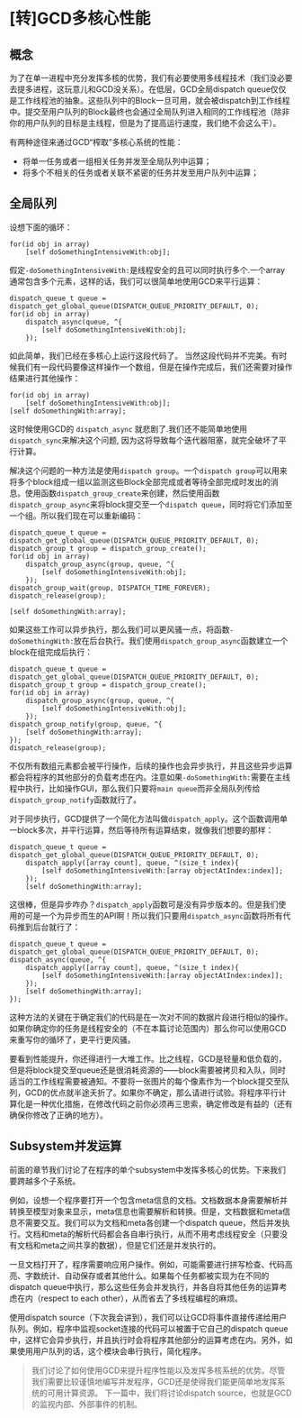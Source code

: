 # [转]GCD多核心性能
## 概念
为了在单一进程中充分发挥多核的优势，我们有必要使用多线程技术（我们没必要去提多进程，这玩意儿和GCD没关系）。在低层，GCD全局dispatch queue仅仅是工作线程池的抽象。这些队列中的Block一旦可用，就会被dispatch到工作线程中。提交至用户队列的Block最终也会通过全局队列进入相同的工作线程池（除非你的用户队列的目标是主线程，但是为了提高运行速度，我们绝不会这么干）。

有两种途径来通过GCD“榨取”多核心系统的性能：
* 将单一任务或者一组相关任务并发至全局队列中运算；
* 将多个不相关的任务或者关联不紧密的任务并发至用户队列中运算；

## 全局队列
设想下面的循环：
```objc
for(id obj in array)
    [self doSomethingIntensiveWith:obj];
```
假定`-doSomethingIntensiveWith:`是线程安全的且可以同时执行多个.一个array通常包含多个元素，这样的话，我们可以很简单地使用GCD来平行运算：
```objc
dispatch_queue_t queue = dispatch_get_global_queue(DISPATCH_QUEUE_PRIORITY_DEFAULT, 0);
for(id obj in array)
    dispatch_async(queue, ^{
        [self doSomethingIntensiveWith:obj];
    });
```

如此简单，我们已经在多核心上运行这段代码了。
当然这段代码并不完美。有时候我们有一段代码要像这样操作一个数组，但是在操作完成后，我们还需要对操作结果进行其他操作：
```objc
for(id obj in array)
    [self doSomethingIntensiveWith:obj];
[self doSomethingWith:array];
```
这时候使用GCD的 `dispatch_async` 就悲剧了.我们还不能简单地使用`dispatch_sync`来解决这个问题, 因为这将导致每个迭代器阻塞，就完全破坏了平行计算。

解决这个问题的一种方法是使用`dispatch group`。一个`dispatch group`可以用来将多个block组成一组以监测这些Block全部完成或者等待全部完成时发出的消息。使用函数`dispatch_group_create`来创建，然后使用函数`dispatch_group_async`来将block提交至一个`dispatch queue`，同时将它们添加至一个组。所以我们现在可以重新编码：
```objc
dispatch_queue_t queue = dispatch_get_global_queue(DISPATCH_QUEUE_PRIORITY_DEFAULT, 0);
dispatch_group_t group = dispatch_group_create();
for(id obj in array)
    dispatch_group_async(group, queue, ^{
        [self doSomethingIntensiveWith:obj];
    });
dispatch_group_wait(group, DISPATCH_TIME_FOREVER);
dispatch_release(group);

[self doSomethingWith:array];
```
如果这些工作可以异步执行，那么我们可以更风骚一点，将函数`-doSomethingWith:`放在后台执行。我们使用`dispatch_group_async`函数建立一个block在组完成后执行：
```objc
dispatch_queue_t queue = dispatch_get_global_queue(DISPATCH_QUEUE_PRIORITY_DEFAULT, 0);
dispatch_group_t group = dispatch_group_create();
for(id obj in array)
    dispatch_group_async(group, queue, ^{
        [self doSomethingIntensiveWith:obj];
    });
dispatch_group_notify(group, queue, ^{
    [self doSomethingWith:array];
});
dispatch_release(group);
```
不仅所有数组元素都会被平行操作，后续的操作也会异步执行，并且这些异步运算都会将程序的其他部分的负载考虑在内。注意如果`-doSomethingWith:`需要在主线程中执行，比如操作GUI，那么我们只要将`main queue`而非全局队列传给`dispatch_group_notify`函数就行了。

对于同步执行，GCD提供了一个简化方法叫做`dispatch_apply`。这个函数调用单一block多次，并平行运算，然后等待所有运算结束，就像我们想要的那样：
```objc
dispatch_queue_t queue = dispatch_get_global_queue(DISPATCH_QUEUE_PRIORITY_DEFAULT, 0);
    dispatch_apply([array count], queue, ^(size_t index){
        [self doSomethingIntensiveWith:[array objectAtIndex:index]];
    });
    [self doSomethingWith:array];
```

这很棒，但是异步咋办？`dispatch_apply`函数可是没有异步版本的。但是我们使用的可是一个为异步而生的API啊！所以我们只要用`dispatch_async`函数将所有代码推到后台就行了：
```objc
dispatch_queue_t queue = dispatch_get_global_queue(DISPATCH_QUEUE_PRIORITY_DEFAULT, 0);
dispatch_async(queue, ^{
    dispatch_apply([array count], queue, ^(size_t index){
        [self doSomethingIntensiveWith:[array objectAtIndex:index]];
    });
    [self doSomethingWith:array];
});
```
这种方法的关键在于确定我们的代码是在一次对不同的数据片段进行相似的操作。如果你确定你的任务是线程安全的（不在本篇讨论范围内）那么你可以使用GCD来重写你的循环了，更平行更风骚。

要看到性能提升，你还得进行一大堆工作。比之线程，GCD是轻量和低负载的，但是将block提交至queue还是很消耗资源的——block需要被拷贝和入队，同时适当的工作线程需要被通知。不要将一张图片的每个像素作为一个block提交至队列，GCD的优点就半途夭折了。如果你不确定，那么请进行试验。将程序平行计算化是一种优化措施，在修改代码之前你必须再三思索，确定修改是有益的（还有确保你修改了正确的地方）。

## Subsystem并发运算
前面的章节我们讨论了在程序的单个subsystem中发挥多核心的优势。下来我们要跨越多个子系统。

例如，设想一个程序要打开一个包含meta信息的文档。文档数据本身需要解析并转换至模型对象来显示，meta信息也需要解析和转换。但是，文档数据和meta信息不需要交互。我们可以为文档和meta各创建一个dispatch queue，然后并发执行。文档和meta的解析代码都会各自串行执行，从而不用考虑线程安全（只要没有文档和meta之间共享的数据），但是它们还是并发执行的。

一旦文档打开了，程序需要响应用户操作。例如，可能需要进行拼写检查、代码高亮、字数统计、自动保存或者其他什么。如果每个任务都被实现为在不同的dispatch queue中执行，那么这些任务会并发执行，并各自将其他任务的运算考虑在内（respect to each other），从而省去了多线程编程的麻烦。

使用dispatch source（下次我会讲到），我们可以让GCD将事件直接传递给用户队列。例如，程序中监视socket连接的代码可以被置于它自己的dispatch queue中，这样它会异步执行，并且执行时会将程序其他部分的运算考虑在内。另外，如果使用用户队列的话，这个模块会串行执行，简化程序。

> 我们讨论了如何使用GCD来提升程序性能以及发挥多核系统的优势。尽管我们需要比较谨慎地编写并发程序，GCD还是使得我们能更简单地发挥系统的可用计算资源。
下一篇中，我们将讨论dispatch source，也就是GCD的监视内部、外部事件的机制。
